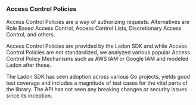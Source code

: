 
### Access Control Policies

Access Control Policies are a way of authorizing requests. Alternatives are Role Based Access
Control, Access Control Lists, Discretionary Access Control, and others.

Access Control Policies are provided by the Ladon SDK and while Access Control Policies are not standardized,
we analyzed various popular Access Control Policy Mechanisms such as AWS IAM or Google IAM and
modeled Ladon after those.

The Ladon SDK has seen adoption across various Go projects, yields good test coverage and includes a magnitude
of test cases for the vital parts of the library. The API has not seen any breaking changes or security
issues since its inception.
